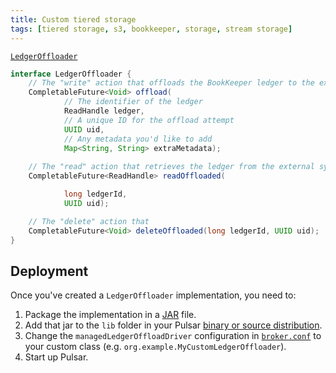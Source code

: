 ```yaml
---
title: Custom tiered storage
tags: [tiered storage, s3, bookkeeper, storage, stream storage]
---
```


[`LedgerOffloader`](https://github.com/apache/incubator-pulsar/blob/master/managed-ledger/src/main/java/org/apache/bookkeeper/mledger/LedgerOffloader.java)

```java
interface LedgerOffloader {
    // The "write" action that offloads the BookKeeper ledger to the external system
    CompletableFuture<Void> offload(
            // The identifier of the ledger
            ReadHandle ledger,
            // A unique ID for the offload attempt
            UUID uid,
            // Any metadata you'd like to add
            Map<String, String> extraMetadata);
    
    // The "read" action that retrieves the ledger from the external system
    CompletableFuture<ReadHandle> readOffloaded(

            long ledgerId,
            UUID uid);

    // The "delete" action that 
    CompletableFuture<Void> deleteOffloaded(long ledgerId, UUID uid);
}
```

## Deployment

Once you've created a `LedgerOffloader` implementation, you need to:

1. Package the implementation in a [JAR](https://docs.oracle.com/javase/tutorial/deployment/jar/basicsindex.html) file.
1. Add that jar to the `lib` folder in your Pulsar [binary or source distribution](../../getting-started/LocalCluster#installing-pulsar).
1. Change the `managedLedgerOffloadDriver` configuration in [`broker.conf`](../../reference/Configuration#broker) to your custom class (e.g. `org.example.MyCustomLedgerOffloader`).
1. Start up Pulsar.
